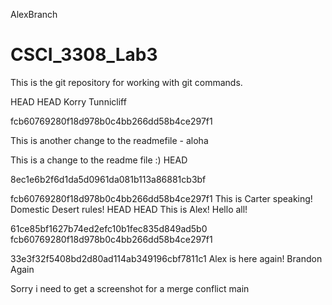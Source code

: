AlexBranch
# CSCI_3308_Lab3
This is the git repository for working with git commands.

HEAD
HEAD
Korry Tunnicliff

 fcb60769280f18d978b0c4bb266dd58b4ce297f1

This is another change to the readmefile - aloha

This is a change to the readme file :)
HEAD

8ec1e6b2f6d1da5d0961da081b113a86881cb3bf

fcb60769280f18d978b0c4bb266dd58b4ce297f1
This is Carter speaking! Domestic Desert rules!
 HEAD
 HEAD
This is Alex! Hello all!

 61ce85bf1627b74ed2efc10b1fec835d849ad5b0
 fcb60769280f18d978b0c4bb266dd58b4ce297f1

 33e3f32f5408bd2d80ad114ab349196cbf7811c1
Alex is here again!
Brandon Again

Sorry i need to get a screenshot for a merge conflict
 main
